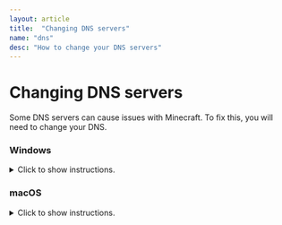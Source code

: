 ```yaml
---
layout: article
title:  "Changing DNS servers"
name: "dns"
desc: "How to change your DNS servers"
---
```


# Changing DNS servers
Some DNS servers can cause issues with Minecraft.
To fix this, you will need to change your DNS.

### Windows
<details>
  <summary>Click to show instructions.</summary>

{{ "
#### Step 1
On your keyboard, press Windows key.
Search `Command Prompt`, right click the result and press `Run as administrator`
![](/static/images/help/dns/win-search-cmd.png)

#### Step 2
In the Command Prompt, type the following commands:
1. `netsh winsock reset`, then press Enter
2. `netsh int ip reset`, then press Enter
3. `ipconfig /release`, then press Enter
4. `ipconfig /renew`, then press Enter
5. `ipconfig /flushdns`, then press Enter
![](/static/images/help/dns/win-cmd-flushdns.png)

After executing these commands, you can close the Command Prompt window by pressing the button `X`.

#### Step 3
On your keyboard, press Windows key,
Search `Control Panel`, and open the result.
In the Control Panel, press Network and Internet.
After, press Network and Sharing center.
And finally, press Change Adapter Settings.

#### Step 4
Right click on the Wi-Fi network you are connected to, and click Properties.

After, select `Internet Protocol Version 4` and click Properties.
Then, in the bottom, select `Use the following DNS server adresses:`.
In the `Preferred DNS server`, type `1.1.1.1`.
In the `Alternate DNS server`, type `1.1.1.1`.
![](/static/images/help/dns/win-panel-dns.png)

#### Step 5
Click OK, and close the window.
After, restart Minecraft and see if your issue remains.
" | markdownify }}
</details>

### macOS
<details>
  <summary>Click to show instructions.</summary>

{{ "
#### Step 1
Open Spotlight, by pressing Command+Space.
Search `Terminal`, and open it.
![](/static/images/help/dns/mac-spotlight.png)

#### Step 2
In the Terminal, type the following command: `sudo dscacheutil -flushcache; sudo killall -HUP mDNSResponder`, and press Enter.
You will need to enter your Mac password to run this command. After you entered your password, press Enter.
![](/static/images/help/dns/mac-terminal.png)

#### Step 3
Open your System Settings.
Navigate to Network -> Wi-Fi.
Press Advanced, in the window that showed up, select DNS.
Select the DNS servers you already have, and delete them by pressing the `-` button.
After, add these DNS servers by pressing the `+` button:
- 1.1.1.1
- 1.0.0.1
![](/static/images/help/dns/mac-network-dns.png)

#### Step 4
Press OK, and Apply.
After, restart Minecraft and see if your issue remains.
" | markdownify }}
</details>
